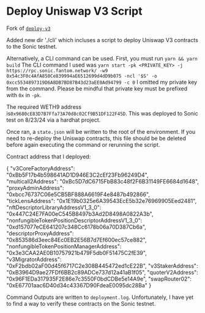 # Deploy Uniswap V3 Script

Fork of [`deploy-v3`](https://github.com/Uniswap/deploy-v3)

Added new dir './cli' which incluses a script to deploy Uniswap V3 contracts to the Sonic testnet.

Alternatively, a CLI command can be used.
First, you must run `yarn && yarn build`
The CLI command I used was `yarn start -pk <PRIVATE_KEY> -j https://rpc.sonic.fantom.network/ -w9 0x54c3F0c4AfA850Ce839994aE6512699d4dD9b075 -ncl '$S' -o 0xcc5534897319D6A8DB7BD87B43d23aEE0Ad94799 -c 0`
I omitted my private key from the command. Please be mindful that private key must be prefixed with `0x` in `-pk`.

The required WETH9 address is`0x9680cE83D7B7Ffa73A70d8c02Cf9B51DF122F45D`. This was deployed to Sonic test on 8/23/24 via a hardhat project.

Once ran, a `state.json` will be written to the root of the environment. If you need to re-deploy the Uniswap contracts, this file should be be deleted before again executing the command or rerunning the script.

Contract address that I deployed:

{
"v3CoreFactoryAddress": "0xBb5F17b4b598641AD1D946E3C2cEf23Fb96249D4",
"multicall2Address": "0xBc5D7dC6715FbB83c48f2F6B31149FE6684d1648",
"proxyAdminAddress": "0xbcc76737C06e5CB5BF888A6619F4e8487b492866",
"tickLensAddress": "0x1E19b0325e6A39543EcE5b32e76969905Eed2481",
"nftDescriptorLibraryAddressV1_3_0": "0x447C24E7FA00eC545B8497b3Ad2D8498A0822A3b",
"nonfungibleTokenPositionDescriptorAddressV1_3_0": "0xd157077eCE641207c348Cc6178b06a70D387Cb6a",
"descriptorProxyAddress": "0x853586d3eec84Ec0EB2E56B7d7Ef600ec57ce882",
"nonfungibleTokenPositionManagerAddress": "0x3e3CAA2AE0B10757921b479F5db0F51475C2fE39",
"v3MigratorAddress": "0xF2bdb02aF00d45f6717C2e308B445472ed1cE22B",
"v3StakerAddress": "0xB3964D9ae27FDf6BB2c89ADCe737d12a41aB1f05",
"quoterV2Address": "0x96F1EDa317935F2E86e7c3550F0bdCDBe5e14A9e",
"swapRouter02": "0xE67701aac6D40d34c43367D90FdeaE0095dc28Ba"
}

Command Outputs are written to `deployment.log`.
Unfortunately, I have yet to find a way to verify these contracts on the Sonic testnet.

